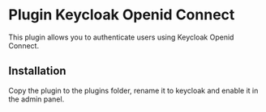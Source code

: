 # Plugin Keycloak Openid Connect
This plugin allows you to authenticate users using Keycloak Openid Connect.
## Installation
Copy the plugin to the plugins folder, rename it to keycloak and enable it in the admin panel.